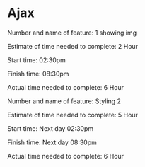 # Ajax
Number and name of feature: 1 showing img  

Estimate of time needed to complete: 2 Hour

Start time: 02:30pm

Finish time:  08:30pm

Actual time needed to complete: 6 Hour


Number and name of feature: Styling 2

Estimate of time needed to complete: 5 Hour

Start time: Next day 02:30pm

Finish time: Next day 08:30pm

Actual time needed to complete: 6 Hour